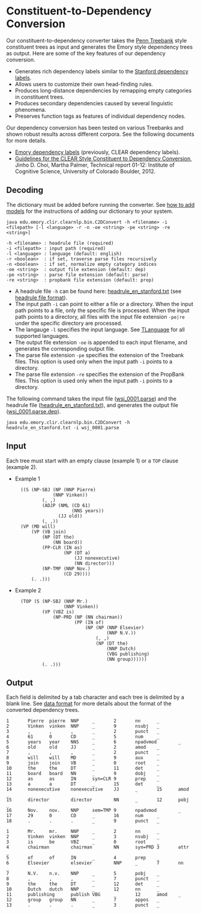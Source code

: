 # Constituent-to-Dependency Conversion

Our constituent-to-dependency converter takes the [Penn Treebank](http://www.cis.upenn.edu/~treebank/) style constituent trees as input and generates the Emory style dependency trees as output. Here are some of the key features of our dependency conversion.

* Generates rich dependency labels similar to the [Stanford dependency labels](http://nlp.stanford.edu/software/stanford-dependencies.shtml).
* Allows users to customize their own head-finding rules.
* Produces long-distance dependencies by remapping empty categories in constituent trees.
* Produces secondary dependencies caused by several linguistic phenomena.
* Preserves function tags as features of individual dependency nodes.

Our dependency conversion has been tested on various Treebanks and shown robust results across different corpora. See the following documents for more details.

* [Emory dependency labels](../dependency/dependency_guidelines.md) (previously, CLEAR dependency labels).
* [Guidelines for the CLEAR Style Constituent to Dependency Conversion](https://dl.dropbox.com/u/15060914/publications/ics-12.pdf), Jinho D. Choi, Martha Palmer, Technical report 01-12: Institute of Cognitive Science, University of Colorado Boulder, 2012.

## Decoding

The dictionary must be added before running the converter. See [how to add models](../quick_start/models.md) for the instructions of adding our dictionary to your system.

	java edu.emory.clir.clearnlp.bin.C2DConvert -h <filename> -i <filepath> [-l <language> -r -n -oe <string> -pe <string> -re <string>]

	-h <filename> : headrule file (required)
	-i <filepath> : input path (required)
	-l <language> : language (default: english)
	-r <boolean>  : if set, traverse parse files recursively
	-n <boolean>  : if set, normalize empty category indices
	-oe <string>  : output file extension (default: dep)
	-pe <string>  : parse file extension (default: parse)
	-re <string>  : propbank file extension (default: prop)

* A headrule file `-h` can be found here: [headrule\_en\_stanford.txt](https://github.com/clir/clearnlp/blob/master/src/main/resources/headrules/headrule_en_stanford.txt) (see [headrule file format](../formats/headrule_format.md)).
* The input path `-i` can point to either a file or a directory. When the input path points to a file, only the specific file is processed. When the input path points to a directory, all files with the input file extension `-pe|re` under the specific directory are processed.
* The langauge `-l` specifies the input language. See [TLanguage](https://github.com/clir/clearnlp/blob/master/src/main/java/edu/emory/clir/clearnlp/util/lang/TLanguage.java) for all supported languages.
* The output file extension `-oe` is appended to each input filename, and generates the corresponding output file.
* The parse file extension `-pe` specifies the extension of the Treebank files. This option is used only when the input path `-i` points to a directory.
* The parse file extension `-re` specifies the extension of the PropBank files. This option is used only when the input path `-i` points to a directory.
		
The following command takes the input file ([wsj\_0001.parse](https://github.com/clir/clearnlp/blob/master/src/main/resources/samples/wsj_0001.parse)) and the headrule file ([headrule\_en\_stanford.txt](http://clearnlp.googlecode.com/git/src/main/resources/headrule/headrule_en_stanford.txt)), and generates the output file ([wsj\_0001.parse.dep](https://github.com/clir/clearnlp/blob/master/src/main/resources/samples/wsj_0001.parse.dep)).

	java edu.emory.clir.clearnlp.bin.C2DConvert -h headrule_en_stanford.txt -i wsj_0001.parse

## Input

Each tree must start with an empty clause (example 1) or a `TOP` clause (example 2).

* Example 1 

		((S (NP-SBJ (NP (NNP Pierre)
	                (NNP Vinken))
	            (, ,)
	            (ADJP (NML (CD 61)
	                       (NNS years))
	                  (JJ old))
	            (, ,))
    	(VP (MD will)
        	(VP (VB join)
	            (NP (DT the)
	                (NN board))
	            (PP-CLR (IN as)
	                    (NP (DT a)
	                        (JJ nonexecutive)
	                        (NN director)))
	            (NP-TMP (NNP Nov.)
	                    (CD 29))))
    		(. .)))
    		
* Example 2

		(TOP (S (NP-SBJ (NNP Mr.)
		                (NNP Vinken))
		        (VP (VBZ is)
		            (NP-PRD (NP (NN chairman))
		                    (PP (IN of)
		                        (NP (NP (NNP Elsevier)
		                                (NNP N.V.))
		                            (, ,)
		                            (NP (DT the)
		                                (NNP Dutch)
		                                (VBG publishing)
		                                (NN group))))))
				(. .)))
				
## Output

Each field is delimited by a tab character and each tree is delimited by a blank line. See [data format](../formats/data_format.md) for more details about the format of the converted dependency trees.

	1       Pierre  pierre  NNP     _       2       nn      _
	2       Vinken  vinken  NNP     _       9       nsubj   _
	3       ,       ,       ,       _       2       punct   _
	4       61      0       CD      _       5       num     _
	5       years   year    NNS     _       6       npadvmod        _
	6       old     old     JJ      _       2       amod    _
	7       ,       ,       ,       _       2       punct   _
	8       will    will    MD      _       9       aux     _
	9       join    join    VB      _       0       root    _
	10      the     the     DT      _       11      det     _
	11      board   board   NN      _       9       dobj    _
	12      as      as      IN      syn=CLR 9       prep    _
	13      a       a       DT      _       15      det     _
	14      nonexecutive    nonexecutive    JJ      _       15      amod    _
	15      director        director        NN      _       12      pobj    _
	16      Nov.    nov.    NNP     sem=TMP 9       npadvmod        _
	17      29      0       CD      _       16      num     _
	18      .       .       .       _       9       punct   _
	 
	1       Mr.     mr.     NNP     _       2       nn      _
	2       Vinken  vinken  NNP     _       3       nsubj   _
	3       is      be      VBZ     _       0       root    _
	4       chairman        chairman        NN      syn=PRD 3       attr    _
	5       of      of      IN      _       4       prep    _
	6       Elsevier        elsevier        NNP     _       7       nn      _
	7       N.V.    n.v.    NNP     _       5       pobj    _
	8       ,       ,       ,       _       7       punct   _
	9       the     the     DT      _       12      det     _
	10      Dutch   dutch   NNP     _       12      nn      _
	11      publishing      publish VBG     _       12      amod    _
	12      group   group   NN      _       7       appos   _
	13      .       .       .       _       3       punct   _